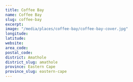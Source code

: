 ```yaml
---
title: Coffee Bay
name: Coffee Bay
slug: coffee-bay
excerpt: 
image: "/media/places/coffee-bay/coffee-bay-cover.jpg"
longitude: 
latitude: 
website: 
area_code: 
postal_code: 
district: Amathole
district_slug: amathole
province: Eastern Cape
province_slug: eastern-cape
---
```

